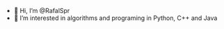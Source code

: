 - 👋 Hi, I’m @RafalSpr
- 👀 I’m interested in algorithms and programing in Python, C++ and Java

<!---
RafalSpr/RafalSpr is a ✨ special ✨ repository because its `README.md` (this file) appears on your GitHub profile.
You can click the Preview link to take a look at your changes.
--->
